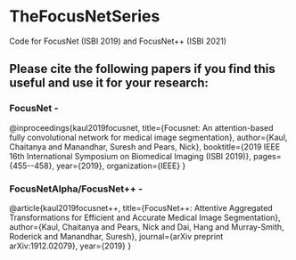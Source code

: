 # TheFocusNetSeries
Code for FocusNet (ISBI 2019) and FocusNet++ (ISBI 2021)


## Please cite the following papers if you find this useful and use it for your research:

### FocusNet - 

@inproceedings{kaul2019focusnet,
  title={Focusnet: An attention-based fully convolutional network for medical image segmentation},
  author={Kaul, Chaitanya and Manandhar, Suresh and Pears, Nick},
  booktitle={2019 IEEE 16th International Symposium on Biomedical Imaging (ISBI 2019)},
  pages={455--458},
  year={2019},
  organization={IEEE}
}

### FocusNetAlpha/FocusNet++ -

@article{kaul2019focusnet++,
  title={FocusNet++: Attentive Aggregated Transformations for Efficient and Accurate Medical Image Segmentation},
  author={Kaul, Chaitanya and Pears, Nick and Dai, Hang and Murray-Smith, Roderick and Manandhar, Suresh},
  journal={arXiv preprint arXiv:1912.02079},
  year={2019}
}

